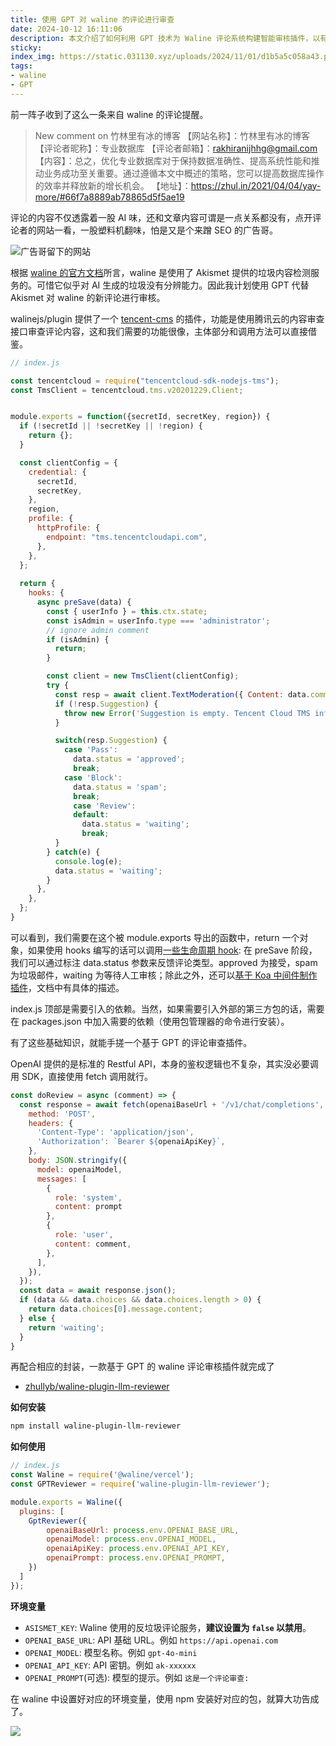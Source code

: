 ```yaml
---
title: 使用 GPT 对 waline 的评论进行审查
date: 2024-10-12 16:11:06
description: 本文介绍了如何利用 GPT 技术为 Waline 评论系统构建智能审核插件，以有效识别并过滤 AI 生成的垃圾评论和 SEO 广告内容。文章从实际遇到的 spam 评论案例出发，分析了 Waline 默认反垃圾服务的不足，并逐步讲解如何借鉴官方插件结构，使用 OpenAI API 开发一个自定义审核模块。内容包括核心代码解析、插件安装与配置方法，以及如何通过环境变量设置模型参数和提示语。适合有一定技术基础的博客主和开发者阅读，旨在帮助大家构建更干净、高质量的评论区环境。
sticky:
index_img: https://static.031130.xyz/uploads/2024/11/01/d1b5a5c058a43.png
tags:
- waline
- GPT
---
```


前一阵子收到了这么一条来自 waline 的评论提醒。

> New comment on 竹林里有冰的博客
> 【网站名称】：竹林里有冰的博客 
> 【评论者昵称】：专业数据库
> 【评论者邮箱】：rakhiranijhhg@gmail.com
> 【内容】：总之，优化专业数据库对于保持数据准确性、提高系统性能和推动业务成功至关重要。通过遵循本文中概述的策略，您可以提高数据库操作的效率并释放新的增长机会。
> 【地址】：https://zhul.in/2021/04/04/yay-more/#66f7a8889ab78865d5f5ae19

评论的内容不仅透露着一股 AI 味，还和文章内容可谓是一点关系都没有，点开评论者的网站一看，一股塑料机翻味，怕是又是个来蹭 SEO 的广告哥。

![广告哥留下的网站](https://static.031130.xyz/uploads/2024/10/07/4673580090861.webp)

根据 [waline 的官方文档](https://waline.js.org/advanced/faq.html#%E5%8F%91%E5%B8%83%E8%AF%84%E8%AE%BA%E5%BE%88%E6%85%A2%E6%80%8E%E4%B9%88%E5%8A%9E)所言，waline 是使用了 Akismet 提供的垃圾内容检测服务的。可惜它似乎对 AI 生成的垃圾没有分辨能力。因此我计划使用 GPT 代替 Akismet 对 waline 的新评论进行审核。

walinejs/plugin 提供了一个 [tencent-cms](https://github.com/walinejs/plugins/blob/master/packages/tencent-tms/index.js) 的插件，功能是使用腾讯云的内容审查接口审查评论内容，这和我们需要的功能很像，主体部分和调用方法可以直接借鉴。

```javascript
// index.js

const tencentcloud = require("tencentcloud-sdk-nodejs-tms");
const TmsClient = tencentcloud.tms.v20201229.Client;


module.exports = function({secretId, secretKey, region}) {
  if (!secretId || !secretKey || !region) {
    return {};
  }

  const clientConfig = {
    credential: {
      secretId,
      secretKey,
    },
    region,
    profile: {
      httpProfile: {
        endpoint: "tms.tencentcloudapi.com",
      },
    },
  };
  
  return {
    hooks: {
      async preSave(data) {
        const { userInfo } = this.ctx.state;
        const isAdmin = userInfo.type === 'administrator';
        // ignore admin comment
        if (isAdmin) {
          return;
        }

        const client = new TmsClient(clientConfig);
        try {
          const resp = await client.TextModeration({ Content: data.comment });
          if (!resp.Suggestion) {
            throw new Error('Suggestion is empty. Tencent Cloud TMS info:', resp);
          }

          switch(resp.Suggestion) {
            case 'Pass':
              data.status = 'approved';
              break;
            case 'Block':
              data.status = 'spam';
              break;
              case 'Review':
              default:
                data.status = 'waiting';
                break;
          }
        } catch(e) {
          console.log(e);
          data.status = 'waiting';
        }
      },
    },
  };
}
```

可以看到，我们需要在这个被 module.exports 导出的函数中，return 一个对象，如果使用 hooks 编写的话可以调用[一些生命周期 hook](https://waline.js.org/reference/server/config.html#%E8%AF%84%E8%AE%BA-hooks): 在 preSave 阶段，我们可以通过标注 data.status 参数来反馈评论类型。approved 为接受，spam 为垃圾邮件，waiting 为等待人工审核；除此之外，还可以[基于 Koa 中间件制作插件](https://waline.js.org/reference/server/plugin.html#%E5%9F%BA%E4%BA%8E%E4%B8%AD%E9%97%B4%E4%BB%B6%E5%88%B6%E4%BD%9C)，文档中有具体的描述。

index.js 顶部是需要引入的依赖。当然，如果需要引入外部的第三方包的话，需要在 packages.json 中加入需要的依赖（使用包管理器的命令进行安装）。

有了这些基础知识，就能手搓一个基于 GPT 的评论审查插件。

OpenAI 提供的是标准的 Restful API，本身的鉴权逻辑也不复杂，其实没必要调用 SDK，直接使用 fetch 调用就行。

```javascript
const doReview = async (comment) => {
  const response = await fetch(openaiBaseUrl + '/v1/chat/completions', {
    method: 'POST',
    headers: {
      'Content-Type': 'application/json',
      'Authorization': `Bearer ${openaiApiKey}`,
    },
    body: JSON.stringify({
      model: openaiModel,
      messages: [
        {
          role: 'system',
          content: prompt
        },
        {
          role: 'user',
          content: comment,
        },
      ],
    }),
  });
  const data = await response.json();
  if (data && data.choices && data.choices.length > 0) {
    return data.choices[0].message.content;
  } else {
    return 'waiting';
  }
}
```

再配合相应的封装，一款基于 GPT 的 waline 评论审核插件就完成了

- [zhullyb/waline-plugin-llm-reviewer](https://github.com/zhullyb/waline-plugin-llm-reviewer)

**如何安装**

```bash
npm install waline-plugin-llm-reviewer
```

**如何使用**

```javascript
// index.js
const Waline = require('@waline/vercel');
const GPTReviewer = require('waline-plugin-llm-reviewer');

module.exports = Waline({
  plugins: [
    GptReviewer({
        openaiBaseUrl: process.env.OPENAI_BASE_URL,
        openaiModel: process.env.OPENAI_MODEL,
        openaiApiKey: process.env.OPENAI_API_KEY,
        openaiPrompt: process.env.OPENAI_PROMPT,
    })
  ]
});
```

**环境变量**

- `ASISMET_KEY`: Waline 使用的反垃圾评论服务，**建议设置为 `false` 以禁用**。
- `OPENAI_BASE_URL`: API 基础 URL。例如 `https://api.openai.com`
- `OPENAI_MODEL`: 模型名称。例如 `gpt-4o-mini`
- `OPENAI_API_KEY`: API 密钥。例如 `ak-xxxxxx`
- `OPENAI_PROMPT`(可选): 模型的提示。例如 `这是一个评论审查: `

在 waline 中设置好对应的环境变量，使用 npm 安装好对应的包，就算大功告成了。

![](https://static.031130.xyz/uploads/2024/10/12/45f06a78286de.webp)
